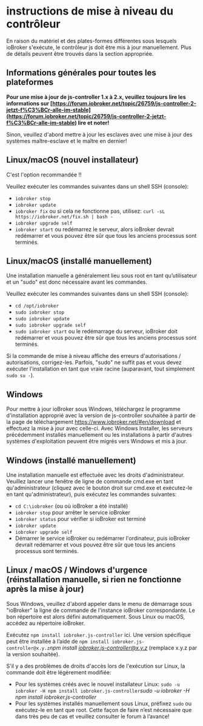 # instructions de mise à niveau du contrôleur

En raison du matériel et des plates-formes différentes sous lesquels ioBroker s'exécute, le contrôleur js doit être mis à jour manuellement. Plus de détails peuvent être trouvés dans la section appropriée.

## Informations générales pour toutes les plateformes

**Pour une mise à jour de js-controller 1.x à 2.x, veuillez toujours lire les informations sur [https://forum.iobroker.net/topic/26759/js-controller-2-jetzt-f%C3%BCr-alle-im-stable](https://forum.iobroker.net/topic/26759/js-controller-2-jetzt-f%C3%BCr-alle-im-stable) lire et noter!**

Sinon, veuillez d'abord mettre à jour les esclaves avec une mise à jour des systèmes maître-esclave et le maître en dernier!

## Linux/macOS (nouvel installateur)
C'est l'option recommandée !!

Veuillez exécuter les commandes suivantes dans un shell SSH (console):
* `iobroker stop`
* `iobroker update`
* `iobroker fix` ou si cela ne fonctionne pas, utilisez: `curl -sL https://iobroker.net/fix.sh | bash -`
* `iobroker upgrade self`
* `iobroker start` ou redémarrez le serveur, alors ioBroker devrait redémarrer et vous pouvez être sûr que tous les anciens processus sont terminés.
<!-- copy
iobroker stop
iobroker update
iobroker fix
iobroker upgrade self
iobroker start
-->

## Linux/macOS (installé manuellement)

Une installation manuelle a généralement lieu sous root en tant qu’utilisateur et un "sudo" est donc nécessaire avant les commandes.

Veuillez exécuter les commandes suivantes dans un shell SSH (console):
* `cd /opt/iobroker`
* `sudo iobroker stop`
* `sudo iobroker update`
* `sudo iobroker upgrade self`
* `sudo iobroker start` ou le redémarrage du serveur, ioBroker doit redémarrer et vous pouvez être sûr que tous les anciens processus sont terminés.
<!-- copy
cd /opt/iobroker
sudo iobroker stop
sudo iobroker upgrade
sudo iobroker upgrade self
sudo iobroker start
-->

Si la commande de mise à niveau affiche des erreurs d'autorisations / autorisations, corrigez-les. Parfois, "sudo" ne suffit pas et vous devez exécuter l'installation en tant que vraie racine (auparavant, tout simplement `sudo su -`).

## Windows

Pour mettre à jour ioBroker sous Windows, téléchargez le programme d'installation approprié avec la version de js-controller souhaitée à partir de la page de téléchargement https://www.iobroker.net/#en/download et effectuez la mise à jour avec celle-ci. Avec Windows Installer, les serveurs précédemment installés manuellement ou les installations à partir d'autres systèmes d'exploitation peuvent être migrés vers Windows et mis à jour.

## Windows (installé manuellement)

Une installation manuelle est effectuée avec les droits d'administrateur. Veuillez lancer une fenêtre de ligne de commande cmd.exe en tant qu'administrateur (cliquez avec le bouton droit sur cmd.exe et exécutez-le en tant qu'administrateur), puis exécutez les commandes suivantes:

* `cd C:\iobroker` (ou où ioBroker a été installé)
* `iobroker stop` pour arrêter le service ioBroker
* `iobroker status` pour vérifier si ioBroker est terminé
* `iobroker update`
* `iobroker upgrade self`
* Démarrer le service ioBroker ou redémarrer l'ordinateur, puis ioBroker devrait redémarrer et vous pouvez être sûr que tous les anciens processus sont terminés.
<!-- copy
cd C:\iobroker
iobroker stop
iobroker status
iobroker update
iobroker upgrade self
-->

## Linux / macOS / Windows d'urgence (réinstallation manuelle, si rien ne fonctionne après la mise à jour)

Sous Windows, veuillez d'abord appeler dans le menu de démarrage sous "ioBroker" la ligne de commande de l'instance ioBroker correspondante. Le bon répertoire est alors défini automatiquement. Sous Linux ou macOS, accédez au répertoire ioBroker.

Exécutez `npm install iobroker.js-controller` ici. Une version spécifique peut être installée à l’aide de `npm install iobroker.js-controller@x.y.z`*npm install iobroker.js-controller@x.y.z* (remplace x.y.z par la version souhaitée).

S'il y a des problèmes de droits d'accès lors de l'exécution sur Linux, la commande doit être légèrement modifiée:

* Pour les systèmes créés avec le nouvel installateur Linux: `sudo -u iobroker -H npm install iobroker.js-controller`*sudo -u iobroker -H npm install iobroker.js-controller*
* Pour les systèmes installés manuellement sous Linux, préfixez `sudo` ou exécutez-le en tant que root.
Cette façon de faire n’est nécessaire que dans très peu de cas et veuillez consulter le forum à l’avance!
